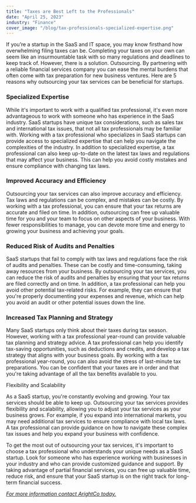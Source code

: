 ```yaml
---
title: "Taxes are Best Left to the Professionals"
date: "April 25, 2023"
industry: "Finance"
cover_image: "/blog/tax-professionals-specialized-expertise.png"
---
```


If you’re a startup in the SaaS and IT space, you may know firsthand how overwhelming filing taxes can be. Completing your taxes on your own can seem like an insurmountable task with so many regulations and deadlines to keep track of. However, there is a solution. Outsourcing. By partnering with a reliable financial services company you can ease the mental burdens that often come with tax preparation for new business ventures. Here are 5 reasons why outsourcing your tax services can be beneficial for startups.

### Specialized Expertise

While it's important to work with a qualified tax professional, it's even more advantageous to work with someone who has experience in the SaaS industry. SaaS startups have unique tax considerations, such as sales tax and international tax issues, that not all tax professionals may be familiar with. Working with a tax professional who specializes in SaaS startups can provide access to specialized expertise that can help you navigate the complexities of the industry. In addition to specialized expertise, a tax professional can also keep up-to-date on the latest tax laws and regulations that may affect your business. This can help you avoid costly mistakes and ensure compliance with changing tax laws.

### Improved Accuracy and Efficiency

Outsourcing your tax services can also improve accuracy and efficiency. Tax laws and regulations can be complex, and mistakes can be costly. By working with a tax professional, you can ensure that your tax returns are accurate and filed on time. In addition, outsourcing can free up valuable time for you and your team to focus on other aspects of your business. With fewer responsibilities to manage, you can devote more time and energy to growing your business and achieving your goals.

### Reduced Risk of Audits and Penalties

SaaS startups that fail to comply with tax laws and regulations face the risk of audits and penalties. These can be costly and time-consuming, taking away resources from your business. By outsourcing your tax services, you can reduce the risk of audits and penalties by ensuring that your tax returns are filed correctly and on time. In addition, a tax professional can help you avoid other potential tax-related risks. For example, they can ensure that you're properly documenting your expenses and revenue, which can help you avoid an audit or other potential issues down the line.

### Increased Tax Planning and Strategy

Many SaaS startups only think about their taxes during tax season. However, working with a tax professional year-round can provide valuable tax planning and strategy advice. A tax professional can help you identify tax-saving opportunities, such as deductions and credits, and develop a tax strategy that aligns with your business goals. By working with a tax professional year-round, you can also avoid the stress of last-minute tax preparations. You can be confident that your taxes are in order and that you're taking advantage of all the tax benefits available to you.

Flexibility and Scalability

As a SaaS startup, you're constantly evolving and growing. Your tax services should be able to keep up. Outsourcing your tax services provides flexibility and scalability, allowing you to adjust your tax services as your business grows. For example, if you expand into international markets, you may need additional tax services to ensure compliance with local tax laws. A tax professional can provide guidance on how to navigate these complex tax issues and help you expand your business with confidence.

To get the most out of outsourcing your tax services, it's important to choose a tax professional who understands your unique needs as a SaaS startup. Look for someone who has experience working with businesses in your industry and who can provide customized guidance and support. By taking advantage of partial financial services, you can free up valuable time, reduce risk, and ensure that your SaaS startup is on the right track for long-term financial success.

_[For more information contact ArightCo today.](https://www.arightco.com/contact-us)_
